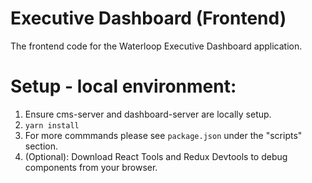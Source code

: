 # Executive Dashboard (Frontend)

The frontend code for the Waterloop Executive Dashboard application.

# Setup - local environment:

1. Ensure cms-server and dashboard-server are locally setup.
2. `yarn install`
3. For more commmands please see `package.json` under the "scripts" section.
4. (Optional): Download React Tools and Redux Devtools to debug components from your browser.
